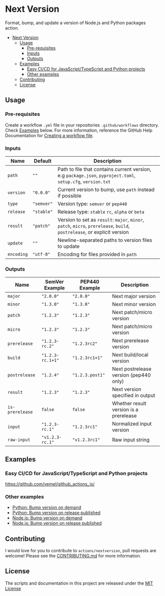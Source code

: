 # Next Version

Format, bump, and update a version of Node.js and Python packages action.

- [Next Version](#next-version)
  - [Usage](#usage)
    - [Pre-requisites](#pre-requisites)
    - [Inputs](#inputs)
    - [Outputs](#outputs)
  - [Examples](#examples)
    - [Easy CI/CD for JavaScript/TypeScript and Python projects](#easy-cicd-for-javascripttypescript-and-python-projects)
    - [Other examples](#other-examples)
  - [Contributing](#contributing)
  - [License](#license)

## Usage
### Pre-requisites
Create a workflow `.yml` file in your repositories `.github/workflows` directory. Check [Examples](#examples) below. For more information, reference the GitHub Help Documentation for [Creating a workflow file](https://help.github.com/en/articles/configuring-a-workflow#creating-a-workflow-file).

### Inputs
| Name | Default | Description |
| - | - | - |
| `path` | `""` | Path to file that contains current version, e.g `package.json`, `pyproject.toml`, `setup.cfg`, `version.txt` |
| `version` | `"0.0.0"` | Current version to bump, use `path` instead if possible |
| `type` | `"semver"` | Version type: `semver` or `pep440` |
| `release` | `"stable"` | Release type: `stable` `rc`, `alpha` or `beta` |
| `result` | `"patch"` | Version to set as `result`: `major`, `minor`, `patch`, `micro`, `prerelease`, `build`, `postrelease`, or explicit version |
| `update` | `""` | Newline-separated paths to version files to update |
| `encoding` | `"utf-8"` | Encoding for files provided in `path` |

### Outputs
| Name | SemVer Example | PEP440 Example | Description |
| - | - | - | - |
| `major` | `"2.0.0"` | `"2.0.0"` | Next major version |
| `minor` | `"1.3.0"` | `"1.3.0"` | Next minor version |
| `patch` | `"1.2.3"` | `"1.2.3"` | Next patch/micro version |
| `micro` | `"1.2.3"` | `"1.2.3"` | Next patch/micro version |
| `prerelease` | `"1.2.3-rc.2"` | `"1.2.3rc2"` | Next prerelease version |
| `build` | `"1.2.3-rc.1+1"` | `"1.2.3rc1+1"` | Next build/local version |
| `postrelease` | `"1.2.4"` | `"1.2.3.post1"` | Next postrelease version (pep440 only) |
| `result` | `"1.2.3"` | `"1.2.3"` | Next version specified in output |
| `is-prerelease` | `false` | `false` | Whether result version is a prerelease |
| `input` | `"1.2.3-rc.1"` | `"1.2.3rc1"` | Normalized input version |
| `raw-input` | `"v1.2.3-rc.1"` | `"v1.2.3rc1"` | Raw input string |


## Examples

### Easy CI/CD for JavaScript/TypeScript and Python projects

https://github.com/vemel/github_actions_js/

### Other examples
- [Python: Bump version on demand](examples/python-on-demand.yml)
- [Python: Bump version on release published](examples/python-on-release-published.yml)
- [Node.js: Bump version on demand](examples/nodejs-on-demand.yml)
- [Node.js: Bump version on release published](examples/nodejs-on-release-published.yml)

## Contributing
I would love for you to contribute to `actions/nextversion`, pull requests are welcome! Please see the [CONTRIBUTING.md](CONTRIBUTING.md) for more information.

## License
The scripts and documentation in this project are released under the [MIT License](LICENSE)
